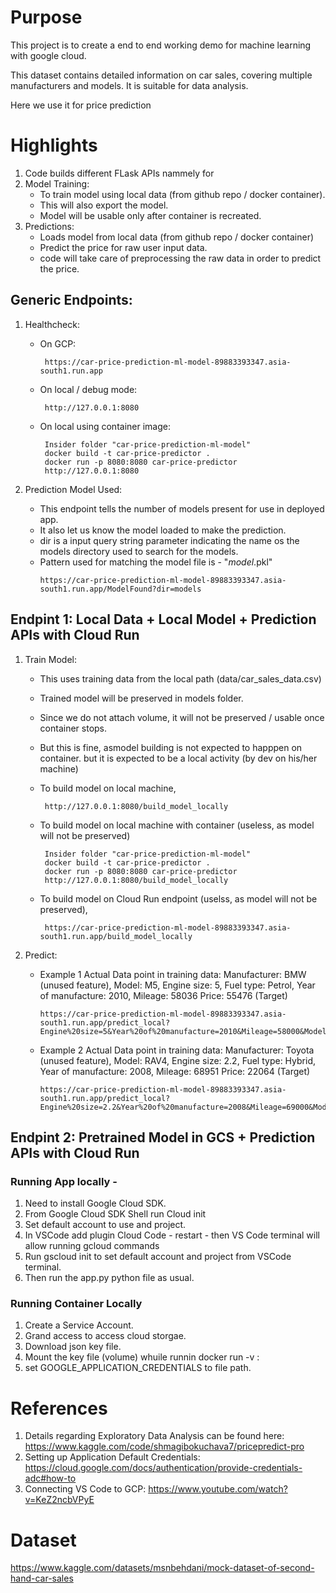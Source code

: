 # Purpose
This project is to create a end to end working demo for machine learning with google cloud.

This dataset contains detailed information on car sales, covering multiple manufacturers and models. It is suitable for data analysis. 

Here we use it for price prediction

# Highlights

1. Code builds different FLask APIs nammely for
2. Model Training:
   - To train model using local data (from github repo / docker container).
   - This will also export the model.
   - Model will be usable only after container is recreated.
3. Predictions:
   - Loads model from local data (from github repo / docker container)
   - Predict the price for raw user input data.
   - code will take care of preprocessing the raw data in order to predict the price.  

## Generic Endpoints:

1. Healthcheck:
   - On GCP:
     ```code
      https://car-price-prediction-ml-model-89883393347.asia-south1.run.app
     ```
     
   - On local / debug mode:
     ```code
      http://127.0.0.1:8080
     ```
     
   - On local using container image:
     ```code
      Insider folder "car-price-prediction-ml-model"
      docker build -t car-price-predictor .
      docker run -p 8080:8080 car-price-predictor
      http://127.0.0.1:8080
     ```

2. Prediction Model Used:
   - This endpoint tells the number of models present for use in deployed app.
   - It also let us know the model loaded to make the prediction.
   - dir is a input query string parameter indicating the name os the models directory used to search for the models.
   - Pattern used for matching the model file is - "*_model_*.pkl" 
     ```code
     https://car-price-prediction-ml-model-89883393347.asia-south1.run.app/ModelFound?dir=models
     ``` 
    
## Endpint 1: Local Data + Local Model + Prediction APIs with Cloud Run

1. Train Model:
   - This uses training data from the local path (data/car_sales_data.csv)
   - Trained model will be preserved in models folder.
   - Since we do not attach volume, it will not be preserved / usable once container stops.
   - But this is fine, asmodel building is not expected to happpen on container. but it is expected to be a local activity (by dev on his/her machine)
   - To build model on local machine,
     ```code
      http://127.0.0.1:8080/build_model_locally
     ```
     
   - To build model on local machine with container (useless, as model will not be preserved)
     ```code
      Insider folder "car-price-prediction-ml-model"
      docker build -t car-price-predictor .
      docker run -p 8080:8080 car-price-predictor
      http://127.0.0.1:8080/build_model_locally
     ```
     
   - To build model on Cloud Run endpoint (uselss, as model will not be preserved),
     ```code
      https://car-price-prediction-ml-model-89883393347.asia-south1.run.app/build_model_locally
     ```
     
3. Predict:
   - Example 1 Actual Data point in training data: Manufacturer: BMW (unused feature), Model: M5, Engine size: 5, Fuel type: Petrol, Year of manufacture: 2010,
     Mileage: 58036	Price: 55476 (Target)
     ```code
     https://car-price-prediction-ml-model-89883393347.asia-south1.run.app/predict_local?
     Engine%20size=5&Year%20of%20manufacture=2010&Mileage=58000&Model=M5&Fuel%20type=Petrol
     ```
   - Example 2 Actual Data point in training data: Manufacturer: Toyota (unused feature), Model: RAV4, Engine size: 2.2, Fuel type: Hybrid, Year of manufacture:
     2008, Mileage: 68951	Price: 22064 (Target)
     ```code
     https://car-price-prediction-ml-model-89883393347.asia-south1.run.app/predict_local?
     Engine%20size=2.2&Year%20of%20manufacture=2008&Mileage=69000&Model=RAV4&Fuel%20type=Hybrid
     ```

## Endpint 2: Pretrained Model in GCS + Prediction APIs with Cloud Run

### Running App locally - 
1. Need to install Google Cloud SDK.
2. From Google Cloud SDK Shell run Cloud init
3. Set default account to use and project.
4. In VSCode add plugin Cloud Code - restart - then VS Code terminal will allow running gcloud commands
5. Run gscloud init to set default account and project from VSCode terminal.
6. Then run the app.py python file as usual. 

### Running Container Locally
1. Create a Service Account.
2. Grand access to access cloud storgae.
3. Download json key file.
4. Mount the key file (volume) whuile runnin docker run -v <Disk file path>:<docker file path>
5. set GOOGLE_APPLICATION_CREDENTIALS to file path.

# References
1. Details regarding Exploratory Data Analysis can be found here: https://www.kaggle.com/code/shmagibokuchava7/pricepredict-pro
2. Setting up Application Default Credentials: https://cloud.google.com/docs/authentication/provide-credentials-adc#how-to
3. Connecting VS Code to GCP: https://www.youtube.com/watch?v=KeZ2ncbVPyE

# Dataset
https://www.kaggle.com/datasets/msnbehdani/mock-dataset-of-second-hand-car-sales







